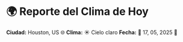 # 🌍 Reporte del Clima de Hoy

**Ciudad:** Houston, US 🌐
**Clima:** ☀️ Cielo claro
**Fecha:** 📅 17, 05, 2025 🚀
